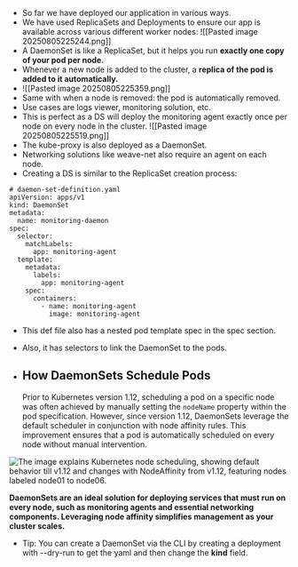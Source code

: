 - So far we have deployed our application in various ways. 
- We have used ReplicaSets and Deployments to ensure our app is available across various different worker nodes:
  ![[Pasted image 20250805225244.png]]
- A DaemonSet is like a ReplicaSet, but it helps you run **exactly one copy of your pod per node.**
- Whenever a new node is added to the cluster, a **replica of the pod is added to it automatically.**
- ![[Pasted image 20250805225359.png]]
- Same with when a node is removed: the pod is automatically removed.
- Use cases are logs viewer, monitoring solution, etc.
- This is perfect as a DS will deploy the monitoring agent exactly once per node on every node in the cluster.
  ![[Pasted image 20250805225519.png]]
- The kube-proxy is also deployed as a DaemonSet.
- Networking solutions like weave-net also require an agent on each node.
- Creating a DS is similar to the ReplicaSet creation process:
```
# daemon-set-definition.yaml
apiVersion: apps/v1
kind: DaemonSet
metadata:
  name: monitoring-daemon
spec:
  selector:
    matchLabels:
      app: monitoring-agent
  template:
    metadata:
      labels:
        app: monitoring-agent
    spec:
      containers:
        - name: monitoring-agent
          image: monitoring-agent
```

- This def file also has a nested pod template spec in the spec section. 
- Also, it has selectors to link the DaemonSet to the pods.
- ## How DaemonSets Schedule Pods

	Prior to Kubernetes version 1.12, scheduling a pod on a specific node was often achieved by manually setting the `nodeName` property within the pod specification. However, since version 1.12, DaemonSets leverage the default scheduler in conjunction with node affinity rules. This improvement ensures that a pod is automatically scheduled on every node without manual intervention.

![The image explains Kubernetes node scheduling, showing default behavior till v1.12 and changes with NodeAffinity from v1.12, featuring nodes labeled node01 to node06.](https://kodekloud.com/kk-media/image/upload/v1752869890/notes-assets/images/CKA-Certification-Course-Certified-Kubernetes-Administrator-DaemonSets/frame_240.jpg)

**DaemonSets are an ideal solution for deploying services that must run on every node, such as monitoring agents and essential networking components. Leveraging node affinity simplifies management as your cluster scales.** 


- Tip: You can create a DaemonSet via the CLI by creating a deployment with --dry-run to get the yaml and then change the **kind** field.